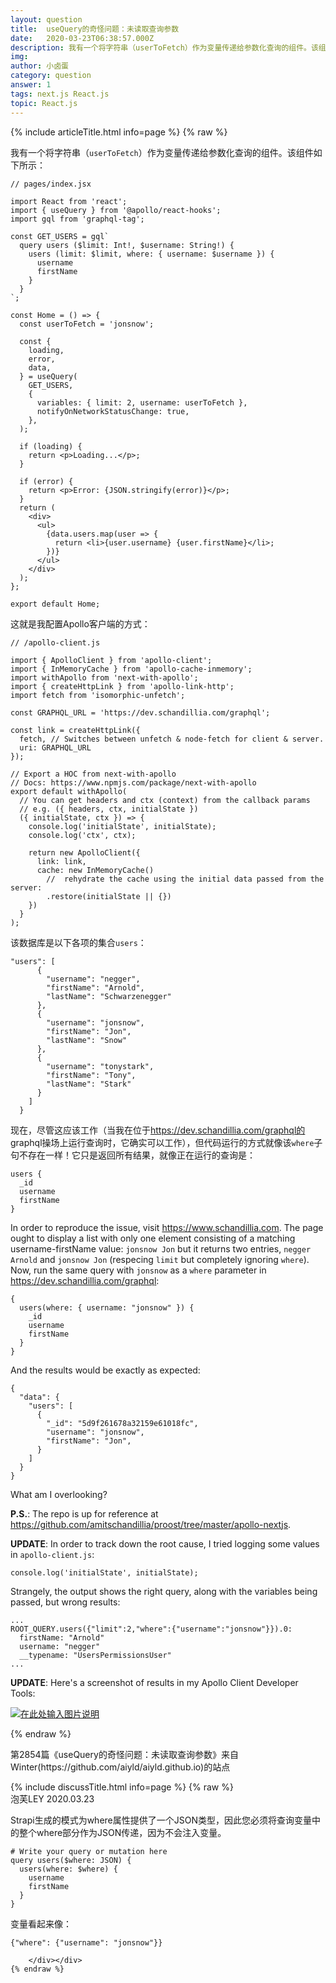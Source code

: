 ```yaml
---
layout: question
title:  useQuery的奇怪问题：未读取查询参数
date:   2020-03-23T06:38:57.000Z
description: 我有一个将字符串（userToFetch）作为变量传递给参数化查询的组件。该组件如下所示：// pages/index.jsximport Rea...
img: 
author: 小卤蛋
category: question
answer: 1
tags: next.js React.js
topic: React.js
---
```

<div class="article-root">
  <div class="article">
    {% include articleTitle.html info=page %}
    {% raw %}
    <div class="article-content"><p><font style="vertical-align: inherit;"><font style="vertical-align: inherit;">我有一个将字符串（</font></font><code>userToFetch</code><font style="vertical-align: inherit;"><font style="vertical-align: inherit;">）作为变量</font><font style="vertical-align: inherit;">传递给</font><font style="vertical-align: inherit;">参数化查询的组件。</font><font style="vertical-align: inherit;">该组件如下所示：</font></font></p>

<pre><code>// pages/index.jsx<font></font>
<font></font>
import React from 'react';<font></font>
import { useQuery } from '@apollo/react-hooks';<font></font>
import gql from 'graphql-tag';<font></font>
<font></font>
const GET_USERS = gql`<font></font>
  query users ($limit: Int!, $username: String!) {<font></font>
    users (limit: $limit, where: { username: $username }) {<font></font>
      username<font></font>
      firstName<font></font>
    }<font></font>
  }<font></font>
`;<font></font>
<font></font>
const Home = () =&gt; {<font></font>
  const userToFetch = 'jonsnow';<font></font>
<font></font>
  const {<font></font>
    loading,<font></font>
    error,<font></font>
    data,<font></font>
  } = useQuery(<font></font>
    GET_USERS,<font></font>
    {<font></font>
      variables: { limit: 2, username: userToFetch },<font></font>
      notifyOnNetworkStatusChange: true,<font></font>
    },<font></font>
  );<font></font>
<font></font>
  if (loading) {<font></font>
    return &lt;p&gt;Loading...&lt;/p&gt;;<font></font>
  }<font></font>
<font></font>
  if (error) {<font></font>
    return &lt;p&gt;Error: {JSON.stringify(error)}&lt;/p&gt;;<font></font>
  }<font></font>
  return (<font></font>
    &lt;div&gt;<font></font>
      &lt;ul&gt;<font></font>
        {data.users.map(user =&gt; {<font></font>
          return &lt;li&gt;{user.username} {user.firstName}&lt;/li&gt;;<font></font>
        })}<font></font>
      &lt;/ul&gt;<font></font>
    &lt;/div&gt;<font></font>
  );<font></font>
};<font></font>
<font></font>
export default Home;<font></font>
</code></pre>

<p><font style="vertical-align: inherit;"><font style="vertical-align: inherit;">这就是我配置Apollo客户端的方式：</font></font></p>

<pre><code>// /apollo-client.js<font></font>
<font></font>
import { ApolloClient } from 'apollo-client';<font></font>
import { InMemoryCache } from 'apollo-cache-inmemory';<font></font>
import withApollo from 'next-with-apollo';<font></font>
import { createHttpLink } from 'apollo-link-http';<font></font>
import fetch from 'isomorphic-unfetch';<font></font>
<font></font>
const GRAPHQL_URL = 'https://dev.schandillia.com/graphql';<font></font>
<font></font>
const link = createHttpLink({<font></font>
  fetch, // Switches between unfetch &amp; node-fetch for client &amp; server.<font></font>
  uri: GRAPHQL_URL<font></font>
});<font></font>
<font></font>
// Export a HOC from next-with-apollo<font></font>
// Docs: https://www.npmjs.com/package/next-with-apollo<font></font>
export default withApollo(<font></font>
  // You can get headers and ctx (context) from the callback params<font></font>
  // e.g. ({ headers, ctx, initialState })<font></font>
  ({ initialState, ctx }) =&gt; {<font></font>
    console.log('initialState', initialState);<font></font>
    console.log('ctx', ctx);<font></font>
<font></font>
    return new ApolloClient({<font></font>
      link: link,<font></font>
      cache: new InMemoryCache()<font></font>
        //  rehydrate the cache using the initial data passed from the server:<font></font>
        .restore(initialState || {})<font></font>
    })<font></font>
  }<font></font>
);<font></font>
</code></pre>

<p><font style="vertical-align: inherit;"><font style="vertical-align: inherit;">该数据库是以下各项的集合</font></font><code>users</code><font style="vertical-align: inherit;"><font style="vertical-align: inherit;">：</font></font></p>

<pre><code>"users": [<font></font>
      {<font></font>
        "username": "negger",<font></font>
        "firstName": "Arnold",<font></font>
        "lastName": "Schwarzenegger"<font></font>
      },<font></font>
      {<font></font>
        "username": "jonsnow",<font></font>
        "firstName": "Jon",<font></font>
        "lastName": "Snow"<font></font>
      },<font></font>
      {<font></font>
        "username": "tonystark",<font></font>
        "firstName": "Tony",<font></font>
        "lastName": "Stark"<font></font>
      }<font></font>
    ]<font></font>
  }<font></font>
</code></pre>

<p><font style="vertical-align: inherit;"><font style="vertical-align: inherit;">现在，尽管这应该工作（当我在位于</font></font><a href="https://dev.schandillia.com/graphql" rel="nofollow noreferrer"><font style="vertical-align: inherit;"><font style="vertical-align: inherit;">https://dev.schandillia.com/graphql的</font></font></a><font style="vertical-align: inherit;"><font style="vertical-align: inherit;"> graphql操场上运行查询时，它确实可以工作</font><font style="vertical-align: inherit;">），但代码运行的方式就像该</font></font><code>where</code><font style="vertical-align: inherit;"><font style="vertical-align: inherit;">子句不存在一样！</font><font style="vertical-align: inherit;">它只是返回所有结果，就像正在运行的查询是：</font></font></p>

<pre><code>users {<font></font>
  _id<font></font>
  username<font></font>
  firstName<font></font>
}<font></font>
</code></pre>

<p>In order to reproduce the issue, visit <a href="https://www.schandillia.com" rel="nofollow noreferrer">https://www.schandillia.com</a>. The page ought to display a list with only one element consisting of a matching username-firstName value: <code>jonsnow Jon</code> but it returns two entries, <code>negger Arnold</code> and <code>jonsnow Jon</code> (respecing <code>limit</code> but completely ignoring <code>where</code>). Now, run the same query with <code>jonsnow</code> as a <code>where</code> parameter in <a href="https://dev.schandillia.com/graphql" rel="nofollow noreferrer">https://dev.schandillia.com/graphql</a>:</p>

<pre><code>{<font></font>
  users(where: { username: "jonsnow" }) {<font></font>
    _id<font></font>
    username<font></font>
    firstName<font></font>
  }<font></font>
}<font></font>
</code></pre>

<p>And the results would be exactly as expected:</p>

<pre><code>{<font></font>
  "data": {<font></font>
    "users": [<font></font>
      {<font></font>
        "_id": "5d9f261678a32159e61018fc",<font></font>
        "username": "jonsnow",<font></font>
        "firstName": "Jon",<font></font>
      }<font></font>
    ]<font></font>
  }<font></font>
}<font></font>
</code></pre>

<p>What am I overlooking?</p>

<p><strong>P.S.</strong>: The repo is up for reference at <a href="https://github.com/amitschandillia/proost/tree/master/apollo-nextjs" rel="nofollow noreferrer">https://github.com/amitschandillia/proost/tree/master/apollo-nextjs</a>.</p>

<p><strong>UPDATE</strong>: In order to track down the root cause, I tried logging some values in <code>apollo-client.js</code>:</p>

<pre><code>console.log('initialState', initialState);
</code></pre>

<p>Strangely, the output shows the right query, along with the variables being passed, but wrong results:</p>

<pre><code>...<font></font>
ROOT_QUERY.users({"limit":2,"where":{"username":"jonsnow"}}).0:<font></font>
  firstName: "Arnold"<font></font>
  username: "negger"<font></font>
  __typename: "UsersPermissionsUser"<font></font>
...<font></font>
</code></pre>

<p><strong>UPDATE</strong>: Here's a screenshot of results in my Apollo Client Developer Tools:</p>

<p><a href="https://www.samyoc.com//uploads/users/24184/images/thumbnails/1584945537353.jpg" data-src="https://www.samyoc.com//uploads/users/24184/images/1584945537353.jpg" rel="nofollow noreferrer"><img src="https://i.stack.imgur.com/62nX9.jpg" alt="在此处输入图片说明"></a></p></div>
    {% endraw %}
  </div>
  <p class="winter_mark">第2854篇《useQuery的奇怪问题：未读取查询参数》来自Winter(https://github.com/aiyld/aiyld.github.io)的站点</p>
  <div class="discuss-wrapper">
    {% include discussTitle.html info=page %}
    {% raw %}
    <div class="discuss-item">
        <div class="discuss-parent">
          <div class="discuss-meta">
            <span class="discuss-user">泡芙LEY</span>
            <span class="discuss-time">2020.03.23</span>
          </div>
          <div class="discuss-comment"><p><font style="vertical-align: inherit;"><font style="vertical-align: inherit;">Strapi生成的模式为where属性提供了一个JSON类型，因此您必须将查询变量中的整个where部分作为JSON传递，因为不会注入变量。</font></font></p>

<pre><code># Write your query or mutation here<font></font>
query users($where: JSON) {<font></font>
  users(where: $where) {<font></font>
    username<font></font>
    firstName<font></font>
  }<font></font>
}<font></font>
</code></pre>

<p><font style="vertical-align: inherit;"><font style="vertical-align: inherit;">变量看起来像：</font></font></p>

<pre><code>{"where": {"username": "jonsnow"}}
</code></pre></div>
        </div></div>
    {% endraw %}
  </div>
<div>
